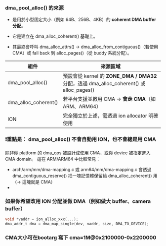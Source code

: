 ### **dma_pool_alloc() 的來源**

- 是用於小型固定大小（例如 64B、256B、4KB）的 **coherent DMA buffer 分配**。
    
- 它是建立在 dma_alloc_coherent() 基礎上。
    
- 其最終會呼叫 dma_alloc_attrs() → dma_alloc_from_contiguous()（若使用 CMA）或 fall back 到 alloc_pages()（從 buddy 系統分配）。

| **組件**               | **來源區域**                                                                      |
| -------------------- | ----------------------------------------------------------------------------- |
| dma_pool_alloc()     | 預設會從 kernel 的 **ZONE_DMA / DMA32** 分配，透過 dma_alloc_coherent() 或 alloc_pages()|
| dma_alloc_coherent() | 若平台支援並啟用 CMA → **會走 CMA**（如 ARM、ARM64）                                        |
| ION                  | 完全獨立於上述，需透過 ion allocator 明確使用                                                |

### **❗重點是： dma_pool_alloc() 不會自動用 ION，也不會總是用 CMA**

  

除非你 platform 的 dma_ops 被設計成使用 CMA，或你 device 被指定進入 CMA domain。
這在 ARM/ARM64 中比較常見：

- arch/arm/mm/dma-mapping.c 或 arm64/mm/dma-mapping.c 會透過 dma_contiguous_reserve() 把一塊記憶體保留給 dma_alloc_coherent() 用（→ 這塊就是 CMA）
- 
### **如果你希望改用 ION 分配並做 DMA（例如做大 buffer、camera buffer）**

```c
void *vaddr = ion_alloc_xxx(...);
dma_addr_t dma = dma_map_single(dev, vaddr, size, DMA_TO_DEVICE);
```

### **CMA大小可在bootarg 寫下 cma=1M@0x2100000-0x2200000**